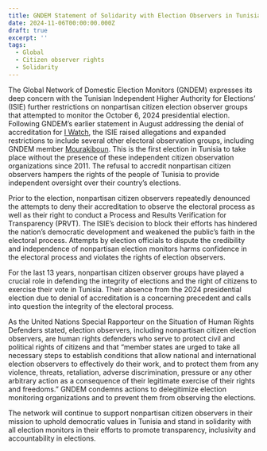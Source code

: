 ```yaml
---
title: GNDEM Statement of Solidarity with Election Observers in Tunisia
date: 2024-11-06T00:00:00.000Z
draft: true
excerpt: ''
tags:
  - Global
  - Citizen observer rights
  - Solidarity
---
```


The Global Network of Domestic Election Monitors (GNDEM) expresses its deep concern with the Tunisian Independent Higher Authority for Elections’ (ISIE) further restrictions on nonpartisan citizen election observer groups that attempted to monitor the October 6, 2024 presidential election. Following GNDEM’s earlier statement in August addressing the denial of accreditation for [I Watch](https://iwatch.tn/ar/ "I Watch"), the ISIE raised allegations and expanded restrictions to include several other electoral observation groups, including GNDEM member [Mourakiboun](http://www.mourakiboun.org/ "Mourakiboun"). This is the first election in Tunisia to take place without the presence of these independent citizen observation organizations since 2011. The refusal to accredit nonpartisan citizen observers hampers the rights of the people of Tunisia to provide independent oversight over their country’s elections.

Prior to the election, nonpartisan citizen observers repeatedly denounced the attempts to deny their accreditation to observe the electoral process as well as their right to conduct a Process and Results Verification for Transparency (PRVT). The ISIE’s decision to block their efforts has hindered the nation’s democratic development and weakened the public’s faith in the electoral process. Attempts by election officials to dispute the credibility and independence of nonpartisan election monitors harms confidence in the electoral process and violates the rights of election observers.

For the last 13 years, nonpartisan citizen observer groups have played a crucial role in defending the integrity of elections and the right of citizens to exercise their vote in Tunisia. Their absence from the 2024 presidential election due to denial of accreditation is a concerning precedent and calls into question the integrity of the electoral process.

As the United Nations Special Rapporteur on the Situation of Human Rights Defenders stated, election observers, including nonpartisan citizen election observers, are human rights defenders who serve to protect civil and political rights of citizens and that “member states are urged to take all necessary steps to establish conditions that allow national and international election observers to effectively do their work, and to protect them from any violence, threats, retaliation, adverse discrimination, pressure or any other arbitrary action as a consequence of their legitimate exercise of their rights and freedoms.” GNDEM condemns actions to delegitimize election monitoring organizations and to prevent them from observing the elections.

The network will continue to support nonpartisan citizen observers in their mission to uphold democratic values in Tunisia and stand in solidarity with all election monitors in their efforts to promote transparency, inclusivity and accountability in elections.

